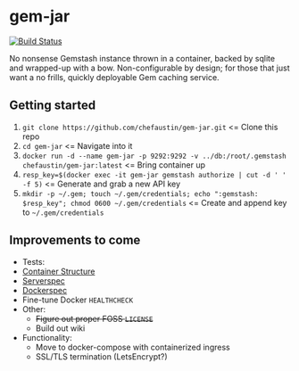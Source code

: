 # gem-jar

[![Build Status](https://travis-ci.org/ChefAustin/gem-jar.svg?branch=master)](https://travis-ci.org/ChefAustin/gem-jar)

No nonsense Gemstash instance thrown in a container, backed by sqlite and wrapped-up with a bow. Non-configurable by design; for those that just want a no frills, quickly deployable Gem caching service.

## Getting started
1.  `git clone https://github.com/chefaustin/gem-jar.git` <= Clone this repo
2.  `cd gem-jar` <= Navigate into it
3.  `docker run -d --name gem-jar -p 9292:9292 -v ../db:/root/.gemstash chefaustin/gem-jar:latest` <= Bring container up
4.  `resp_key=$(docker exec -it gem-jar gemstash authorize | cut -d ' ' -f 5)` <= Generate and grab a new API key
5.  `mkdir -p ~/.gem; touch ~/.gem/credentials; echo ":gemstash: $resp_key"; chmod 0600 ~/.gem/credentials` <= Create and append key to `~/.gem/credentials`

## Improvements to come
-  Tests:
  -  [Container Structure](https://github.com/GoogleContainerTools/container-structure-test)
  -  [Serverspec](https://github.com/mizzy/serverspec)
  -  [Dockerspec](https://github.com/zuazo/dockerspec)
  -  Fine-tune Docker `HEALTHCHECK`
- Other:
  - ~~Figure out proper FOSS `LICENSE`~~
  - Build out wiki
- Functionality:
  - Move to docker-compose with containerized ingress
  - SSL/TLS termination (LetsEncrypt?)
